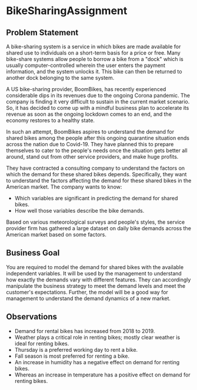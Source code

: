 # BikeSharingAssignment

## Problem Statement
A bike-sharing system is a service in which bikes are made available for shared use to individuals on a short-term basis for a price or free. Many bike-share systems allow people to borrow a bike from a "dock" which is usually computer-controlled wherein the user enters the payment information, and the system unlocks it. This bike can then be returned to another dock belonging to the same system.

A US bike-sharing provider, BoomBikes, has recently experienced considerable dips in its revenues due to the ongoing Corona pandemic. The company is finding it very difficult to sustain in the current market scenario. So, it has decided to come up with a mindful business plan to accelerate its revenue as soon as the ongoing lockdown comes to an end, and the economy restores to a healthy state.

In such an attempt, BoomBikes aspires to understand the demand for shared bikes among the people after this ongoing quarantine situation ends across the nation due to Covid-19. They have planned this to prepare themselves to cater to the people's needs once the situation gets better all around, stand out from other service providers, and make huge profits.

They have contracted a consulting company to understand the factors on which the demand for these shared bikes depends. Specifically, they want to understand the factors affecting the demand for these shared bikes in the American market. The company wants to know:
* Which variables are significant in predicting the demand for shared bikes.
* How well those variables describe the bike demands.

Based on various meteorological surveys and people's styles, the service provider firm has gathered a large dataset on daily bike demands across the American market based on some factors.

## Business Goal

You are required to model the demand for shared bikes with the available independent variables. It will be used by the management to understand how exactly the demands vary with different features. They can accordingly manipulate the business strategy to meet the demand levels and meet the customer's expectations. Further, the model will be a good way for management to understand the demand dynamics of a new market.

## Observations

* Demand for rental bikes has increased from 2018 to 2019.
* Weather plays a critical role in renting bikes; mostly clear weather is ideal for renting bikes.
* Thursday is a preferred working day to rent a bike.
* Fall season is most preferred for renting a bike.
* An increase in humidity has a negative effect on demand for renting bikes.
* Whereas an increase in temperature has a positive effect on demand for renting bikes.
